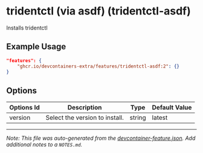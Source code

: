 
# tridentctl (via asdf) (tridentctl-asdf)

Installs tridentctl

## Example Usage

```json
"features": {
    "ghcr.io/devcontainers-extra/features/tridentctl-asdf:2": {}
}
```

## Options

| Options Id | Description | Type | Default Value |
|-----|-----|-----|-----|
| version | Select the version to install. | string | latest |



---

_Note: This file was auto-generated from the [devcontainer-feature.json](devcontainer-feature.json).  Add additional notes to a `NOTES.md`._
